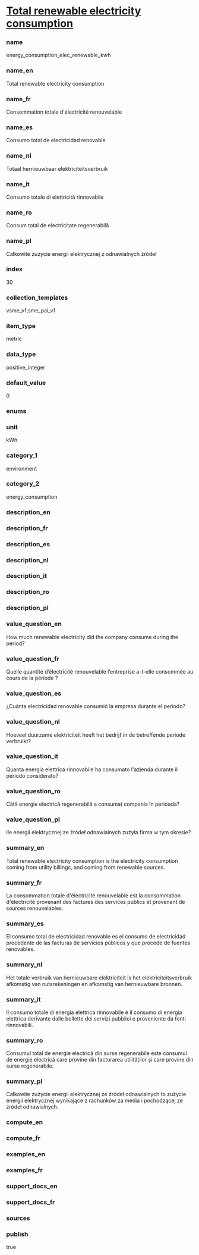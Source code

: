 
# [Total renewable electricity consumption](#energy_consumption_elec_renewable_kwh)

### name

energy_consumption_elec_renewable_kwh

### name_en

Total renewable electricity consumption

### name_fr

Consommation totale d'électricité renouvelable

### name_es

Consumo total de electricidad renovable

### name_nl

Totaal hernieuwbaar elektriciteitsverbruik

### name_it

Consumo totale di elettricità rinnovabile

### name_ro

Consum total de electricitate regenerabilă

### name_pl

Całkowite zużycie energii elektrycznej z odnawialnych źródeł

### index

30

### collection_templates

vsme_v1,sme_pai_v1

### item_type

metric

### data_type

positive_integer

### default_value

0

### enums



### unit

kWh

### category_1

environment

### category_2

energy_consumption

### description_en

### description_fr

### description_es

### description_nl

### description_it

### description_ro

### description_pl

### value_question_en

How much renewable electricity did the company consume during the period?

### value_question_fr

Quelle quantité d’électricité renouvelable l’entreprise a-t-elle consommée au cours de la
période ?

### value_question_es

¿Cuánta electricidad renovable consumió la empresa durante el período?

### value_question_nl

Hoeveel duurzame elektriciteit heeft het bedrijf in de betreffende periode verbruikt?

### value_question_it

Quanta energia elettrica rinnovabile ha consumato l'azienda durante il periodo considerato?

### value_question_ro

Câtă energie electrică regenerabilă a consumat compania în perioada?

### value_question_pl

Ile energii elektrycznej ze źródeł odnawialnych zużyła firma w tym okresie?

### summary_en

Total renewable electricity consumption is the electricity consumption coming from utility
billings, and coming from renewable sources.

### summary_fr

La consommation totale d'électricité renouvelable est la consommation d'électricité provenant
des factures des services publics et provenant de sources renouvelables.

### summary_es

El consumo total de electricidad renovable es el consumo de electricidad procedente de las facturas de servicios públicos y que procede de fuentes renovables.

### summary_nl

Het totale verbruik van hernieuwbare elektriciteit is het elektriciteitsverbruik afkomstig van nutsrekeningen en afkomstig van hernieuwbare bronnen.

### summary_it

Il consumo totale di energia elettrica rinnovabile è il consumo di energia elettrica derivante dalle bollette dei servizi pubblici e proveniente da fonti rinnovabili.

### summary_ro

Consumul total de energie electrică din surse regenerabile este consumul de energie electrică care provine din facturarea utilităților și care provine din surse regenerabile.

### summary_pl

Całkowite zużycie energii elektrycznej ze źródeł odnawialnych to zużycie energii elektrycznej wynikające z rachunków za media i pochodzącej ze źródeł odnawialnych.

### compute_en



### compute_fr



### examples_en



### examples_fr



### support_docs_en



### support_docs_fr



### sources



### publish

true
